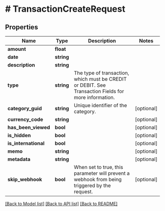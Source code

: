 # # TransactionCreateRequest

## Properties

Name | Type | Description | Notes
------------ | ------------- | ------------- | -------------
**amount** | **float** |  |
**date** | **string** |  |
**description** | **string** |  |
**type** | **string** | The type of transaction, which must be CREDIT or DEBIT. See Transaction Fields for more information. |
**category_guid** | **string** | Unique identifier of the category. | [optional]
**currency_code** | **string** |  | [optional]
**has_been_viewed** | **bool** |  | [optional]
**is_hidden** | **bool** |  | [optional]
**is_international** | **bool** |  | [optional]
**memo** | **string** |  | [optional]
**metadata** | **string** |  | [optional]
**skip_webhook** | **bool** | When set to true, this parameter will prevent a webhook from being triggered by the request. | [optional]

[[Back to Model list]](../../README.md#models) [[Back to API list]](../../README.md#endpoints) [[Back to README]](../../README.md)
